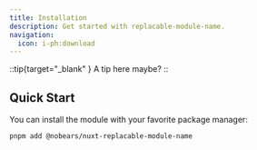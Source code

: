 ```yaml
---
title: Installation
description: Get started with replacable-module-name.
navigation:
  icon: i-ph:download
---
```


::tip{target="\_blank" }
A tip here maybe?
::

## Quick Start

You can install the module with your favorite package manager:

```bash [Terminal]
pnpm add @nobears/nuxt-replacable-module-name
```
